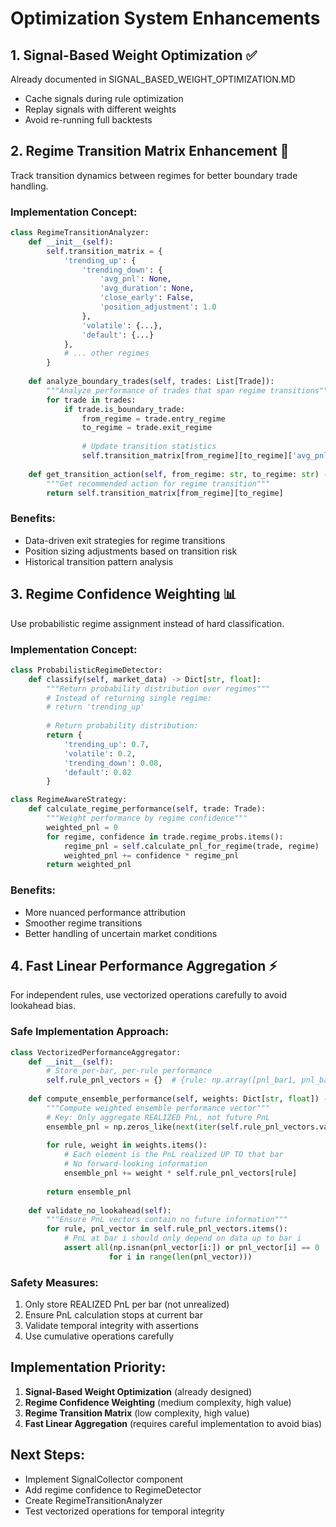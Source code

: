 # Optimization System Enhancements

## 1. Signal-Based Weight Optimization ✅
Already documented in SIGNAL_BASED_WEIGHT_OPTIMIZATION.MD
- Cache signals during rule optimization
- Replay signals with different weights
- Avoid re-running full backtests

## 2. Regime Transition Matrix Enhancement 🔄
Track transition dynamics between regimes for better boundary trade handling.

### Implementation Concept:
```python
class RegimeTransitionAnalyzer:
    def __init__(self):
        self.transition_matrix = {
            'trending_up': {
                'trending_down': {
                    'avg_pnl': None,
                    'avg_duration': None,
                    'close_early': False,
                    'position_adjustment': 1.0
                },
                'volatile': {...},
                'default': {...}
            },
            # ... other regimes
        }
        
    def analyze_boundary_trades(self, trades: List[Trade]):
        """Analyze performance of trades that span regime transitions"""
        for trade in trades:
            if trade.is_boundary_trade:
                from_regime = trade.entry_regime
                to_regime = trade.exit_regime
                
                # Update transition statistics
                self.transition_matrix[from_regime][to_regime]['avg_pnl'] = ...
                
    def get_transition_action(self, from_regime: str, to_regime: str) -> Dict:
        """Get recommended action for regime transition"""
        return self.transition_matrix[from_regime][to_regime]
```

### Benefits:
- Data-driven exit strategies for regime transitions
- Position sizing adjustments based on transition risk
- Historical transition pattern analysis

## 3. Regime Confidence Weighting 📊
Use probabilistic regime assignment instead of hard classification.

### Implementation Concept:
```python
class ProbabilisticRegimeDetector:
    def classify(self, market_data) -> Dict[str, float]:
        """Return probability distribution over regimes"""
        # Instead of returning single regime:
        # return 'trending_up'
        
        # Return probability distribution:
        return {
            'trending_up': 0.7,
            'volatile': 0.2,
            'trending_down': 0.08,
            'default': 0.02
        }

class RegimeAwareStrategy:
    def calculate_regime_performance(self, trade: Trade):
        """Weight performance by regime confidence"""
        weighted_pnl = 0
        for regime, confidence in trade.regime_probs.items():
            regime_pnl = self.calculate_pnl_for_regime(trade, regime)
            weighted_pnl += confidence * regime_pnl
        return weighted_pnl
```

### Benefits:
- More nuanced performance attribution
- Smoother regime transitions
- Better handling of uncertain market conditions

## 4. Fast Linear Performance Aggregation ⚡
For independent rules, use vectorized operations carefully to avoid lookahead bias.

### Safe Implementation Approach:
```python
class VectorizedPerformanceAggregator:
    def __init__(self):
        # Store per-bar, per-rule performance
        self.rule_pnl_vectors = {}  # {rule: np.array([pnl_bar1, pnl_bar2, ...])}
        
    def compute_ensemble_performance(self, weights: Dict[str, float]) -> np.array:
        """Compute weighted ensemble performance vector"""
        # Key: Only aggregate REALIZED PnL, not future PnL
        ensemble_pnl = np.zeros_like(next(iter(self.rule_pnl_vectors.values())))
        
        for rule, weight in weights.items():
            # Each element is the PnL realized UP TO that bar
            # No forward-looking information
            ensemble_pnl += weight * self.rule_pnl_vectors[rule]
            
        return ensemble_pnl
        
    def validate_no_lookahead(self):
        """Ensure PnL vectors contain no future information"""
        for rule, pnl_vector in self.rule_pnl_vectors.items():
            # PnL at bar i should only depend on data up to bar i
            assert all(np.isnan(pnl_vector[i:]) or pnl_vector[i] == 0 
                      for i in range(len(pnl_vector)))
```

### Safety Measures:
1. Only store REALIZED PnL per bar (not unrealized)
2. Ensure PnL calculation stops at current bar
3. Validate temporal integrity with assertions
4. Use cumulative operations carefully

## Implementation Priority:
1. **Signal-Based Weight Optimization** (already designed)
2. **Regime Confidence Weighting** (medium complexity, high value)
3. **Regime Transition Matrix** (low complexity, high value)
4. **Fast Linear Aggregation** (requires careful implementation to avoid bias)

## Next Steps:
- Implement SignalCollector component
- Add regime confidence to RegimeDetector
- Create RegimeTransitionAnalyzer
- Test vectorized operations for temporal integrity